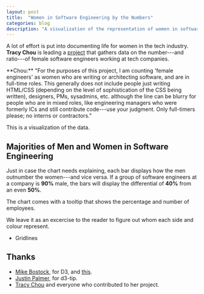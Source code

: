 ```yaml
---
layout: post
title:  "Women in Software Engineering by the Numbers"
categories: blog
description: "A visualization of the representation of women in software-engineering companies."
---
```

A lot of effort is put into documenting life for women in the tech industry. **Tracy Chou** is leading a [project][project] that gathers data on the number---and ratio---of female software engineers working at tech companies.

<div class="box quote" markdown="1">
**Chou:** "For the purposes of this project, I am counting 'female engineers' as women who are writing or architecting software, and are in full-time roles. This generally does not include people just writing HTML/CSS (depending on the level of sophistication of the CSS being written), designers, PMs, sysadmins, etc. although the line can be blurry for people who are in mixed roles, like engineering managers who were formerly ICs and still contribute code---use your judgment. Only full-timers please; no interns or contractors."
</div>

This is a visualization of the data.

## Majorities of Men and Women in Software Engineering ##
Just in case the chart needs explaining, each bar displays how the men outnumber the women---and vice versa. If a group of software engineers at a company is **90%** male, the bars will display the differential of **40%** from an even **50%**.

The chart comes with a tooltip that shows the percentage and number of employees.

We leave it as an excercise to the reader to figure out whom each side and colour represent.

<div id="chart"></div>

<script src="/js/d3.min.js?v=3.2.8"></script>
<script src="/js/d3.tip.min.js"></script>
<link rel="stylesheet" href="/assets/women-in-tech/style.css">
<!-- <script src="/assets/women-in-tech/d3+d3-tip+script.js"></script> -->
<script src="/assets/women-in-tech/script.min.js"></script>

* Gridlines

Thanks
------
* [Mike Bostock][bostock], for D3, and [this][inspiration].
* [Justin Palmer][palmer], for d3-tip.
* [Tracy Chou][chou] and everyone who contributed to her project.


[project]: https://github.com/triketora/women-in-software-eng
[bostock]: https://github.com/mbostock/
[inspiration]: http://bl.ocks.org/mbostock/2368837
[palmer]: https://github.com/Caged/
[chou]: https://github.com/triketora/
